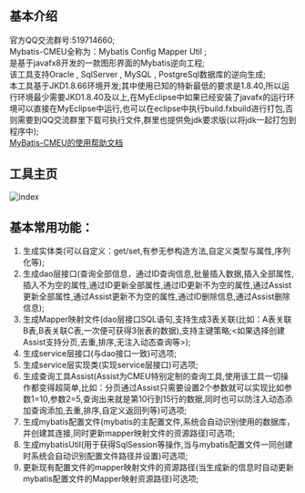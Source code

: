 ## 基本介绍
官方QQ交流群号:519714660;<br/>
Mybatis-CMEU全称为：Mybatis Config Mapper Util ;<br/>
是基于javafx8开发的一款图形界面的Mybatis逆向工程;<br/>
该工具支持Oracle , SqlServer , MySQL , PostgreSql数据库的逆向生成;<br/>
本工具基于JKD1.8.66环境开发;其中使用已知的特新最低的要求是1.8.40,所以运行环境最少需要JKD1.8.40及以上,在MyEclipse中如果已经安装了javafx的运行环境可以直接在MyEclipse中运行,也可以在eclipse中执行build.fxbuild进行打包,否则需要到QQ交流群里下载可执行文件,群里也提供免jdk要求版(以将jdk一起打包到程序中);<br/>
[MyBatis-CMEU的使用帮助文档](https://shenzhenmirren.github.io/MyBatis-CMEU-DOC/)<br/>

## 工具主页<br/>
![index](https://raw.githubusercontent.com/shenzhenMirren/MyBatis-CMEU-DOC/master/resource/images/index.png)

## 基本常用功能：<br/>
<ol>
<li>生成实体类(可以自定义：get/set,有参无参构造方法,自定义类型与属性,序列化等);</li>
<li>生成dao层接口(查询全部信息，通过ID查询信息,批量插入数据,插入全部属性,插入不为空的属性,通过ID更新全部属性,通过ID更新不为空的属性,通过Assist更新全部属性,通过Assist更新不为空的属性,通过ID删除信息,通过Assist删除信息);</li>
<li>生成Mapper映射文件(dao层接口SQL语句,支持生成3表关联(比如：A表关联B表,B表关联C表,一次便可获得3张表的数据),支持主键策略;&lt;如果选择创建Assist支持分页,去重,排序,无注入动态查询等&gt;);</li>
<li>生成service层接口(与dao接口一致)可选项;</li>
<li>生成service层实现类(实现service层接口)可选项;</li>
<li>生成查询工具Assist(Assist为CMEU特别定制的查询工具,使用该工具一切操作都变得超简单,比如：分页通过Assist只需要设置2个参数就可以实现比如参数1=10,参数2=5,查询出来就是第10行到15行的数据,同时也可以防注入动态添加查询添加,去重,排序,自定义返回列等)可选项;</li>
<li>生成mybatis配置文件(mybatis的主配置文件,系统会自动识别使用的数据库，并创建其连接,同时更新mapper映射文件的资源路径)可选项;</li>
<li>生成mybatisUtil(用于获得SqlSession等操作,当与mybatis配置文件一同创建时系统会自动识别配置文件路径并设置)可选项;</li>
<li>更新现有配置文件的mapper映射文件的资源路径(当生成新的信息时自动更新mybatis配置文件的Mapper映射资源路径)可选项;</li>
</ol>

  


